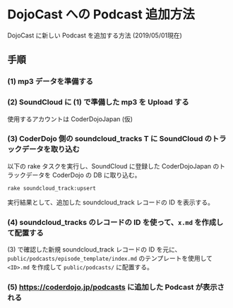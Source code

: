 # DojoCast への Podcast 追加方法

DojoCast に新しい Podcast を追加する方法 (2019/05/01現在)

## 手順

### (1) mp3 データを準備する

### (2) SoundCloud に (1) で準備した mp3 を Upload する

使用するアカウントは CoderDojoJapan (仮)

### (3) CoderDojo 側の soundcloud_tracks T に SoundCloud のトラックデータを取り込む

以下の rake タスクを実行し、SoundCloud に登録した CoderDojoJapan のトラックデータを CoderDojo の DB に取り込む。

```
rake soundcloud_track:upsert
```

実行結果として、追加した soundcloud_track レコードの ID を表示する。

### (4) soundcloud_tracks のレコードの ID を使って、`x.md` を作成して配置する

(3) で確認した新規 soundcloud_track レコードの ID を元に、
`public/podcasts/episode_template/index.md` のテンプレートを使用して `<ID>.md` を作成して
`public/podcasts/` に配置する。

### (5) https://coderdojo.jp/podcasts に追加した Podcast が表示される
